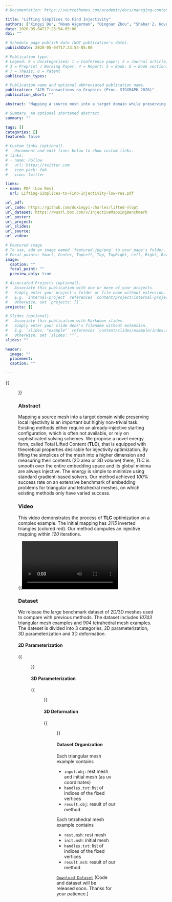 ```yaml
---
# Documentation: https://sourcethemes.com/academic/docs/managing-content/

title: "Lifting Simplices to Find Injectivity"
authors: ["Xingyi Du", "Noam Aigerman", "Qingnan Zhou", "Shahar Z. Kovalsky", "Yajie Yan", "Danny M. Kaufman", "Tao Ju"]
date: 2020-05-04T17:23:54-05:00
doi: ""

# Schedule page publish date (NOT publication's date).
publishDate: 2020-05-04T17:23:54-05:00

# Publication type.
# Legend: 0 = Uncategorized; 1 = Conference paper; 2 = Journal article;
# 3 = Preprint / Working Paper; 4 = Report; 5 = Book; 6 = Book section;
# 7 = Thesis; 8 = Patent
publication_types: 

# Publication name and optional abbreviated publication name.
publication: "ACM Transactions on Graphics (Proc. SIGGRAPH 2020)"
publication_short: ""

abstract: "Mapping a source mesh into a target domain while preserving local injectivity is an important but highly non-trivial task. Existing methods either require an already-injective starting configuration, which is often not available, or rely on sophisticated solving schemes. We propose a novel energy form, called Total Lifted Content (TLC), that is equipped with theoretical properties desirable for injectivity optimization. By lifting the simplices of the mesh into a higher dimension and measuring their contents (2D area or 3D volume) there, TLC is smooth over the entire embedding space and its global minima are always injective. The energy is simple to minimize using standard gradient-based solvers. Our method achieved 100% success rate on an extensive benchmark of embedding problems for triangular and tetrahedral meshes, on which existing methods only have varied success."

# Summary. An optional shortened abstract.
summary: ""

tags: []
categories: []
featured: false

# Custom links (optional).
#   Uncomment and edit lines below to show custom links.
# links:
# - name: Follow
#   url: https://twitter.com
#   icon_pack: fab
#   icon: twitter

links:
- name: PDF (Low Res)
  url: Lifting-Simplices-to-Find-Injectivity-low-res.pdf

url_pdf:
url_code: https://github.com/duxingyi-charles/lifted-nlopt
url_dataset: https://wustl.box.com/v/InjectiveMappingBenchmark
url_poster:
url_project:
url_slides:
url_source:
url_video:

# Featured image
# To use, add an image named `featured.jpg/png` to your page's folder.
# Focal points: Smart, Center, TopLeft, Top, TopRight, Left, Right, BottomLeft, Bottom, BottomRight.
image:
  caption: ""
  focal_point: ""
  preview_only: true

# Associated Projects (optional).
#   Associate this publication with one or more of your projects.
#   Simply enter your project's folder or file name without extension.
#   E.g. `internal-project` references `content/project/internal-project/index.md`.
#   Otherwise, set `projects: []`.
projects: []

# Slides (optional).
#   Associate this publication with Markdown slides.
#   Simply enter your slide deck's filename without extension.
#   E.g. `slides: "example"` references `content/slides/example/index.md`.
#   Otherwise, set `slides: ""`.
slides: ""

header:
  image: ""
  placement: 
  caption: ""

---
```


{{<figure alt="fig1" src="/img/TLC/fig1.png" title="Figure 1. Injectively mapping a complex surface mesh (Lucy, 48K vertices) to a non-convex boundary (letter “G”, with zoom-ins), on the left, and mapping a tetrahedral mesh (Armadillo, 6K vertices) to a highly deformed target surface, on the right, as a result of minimizing our novel energy. These two examples are part of our new benchmark data set.">}}

### **Abstract**

Mapping a source mesh into a target domain while preserving local injectivity is an important but highly non-trivial task. Existing methods either require an already-injective starting configuration, which is often not available, or rely on sophisticated solving schemes. We propose a novel energy form, called Total Lifted Content (**TLC**), that is equipped with theoretical properties desirable for injectivity optimization. By lifting the simplices of the mesh into a higher dimension and measuring their contents (2D area or 3D volume) there, TLC is smooth over the entire embedding space and its global minima are always injective. The energy is simple to minimize using standard gradient-based solvers. Our method achieved _100_% success rate on an extensive benchmark of embedding problems for triangular and tetrahedral meshes, on which existing methods only have varied success.

### **Video**

This video demonstrates the process of **TLC** optimization on a complex example. The initial mapping has _3115_ inverted triangles (colored red). Our method computes an injective mapping within _120_ iterations. 

{{<video src="lucy_G.mp4" controls="yes" >}}

### **Dataset**

We release the large benchmark dataset of 2D/3D meshes used to compare with previous methods. The dataset includes _10743_ triangular mesh examples and _904_ tetrahedral mesh examples. The dateset is divided into 3 categories, 2D parameterization, 3D parameterization and 3D deformation.

#### 2D Parameterization

{{<figure alt="2D Parameterization" src="/img/TLC/2D-Param.png" title="Figure 2. Four examples in the 2D parameterization category derived from [Liu et al. 2018], where methods FF and LBD failed to find injective embeddings. Inverted triangles are colored in red, and the numbers of inversion are marked in red.">}}

#### 3D Parameterization

{{<figure alt="3D Parameterization" src="/img/TLC/3D-Param.png" title="Figure 3. Three examples from the 3D parameterization category, each mapping a rest tetrahedral mesh into a sphere (top), smooth surface (middle), and a polycube (bottom). Each example is a failure case for one of the three methods, FF, LBD and SA. Inverted tetrahedra are colored in red, and the numbers of inversion are marked in red.">}}

#### 3D Deformation

{{<figure alt="3D Deformation" src="/img/TLC/3D-Deform.png" title="Figure 4. Three example in the 3D deformation category (a twisting armadillo) where FF, SA and LBD all failed to reach injectivity. The graph in the top-right shows the number of inverted tetrahedra for each of the 600+ frames of the deformation sequence (ellipses indicate the frames from which the three examples were taken).">}}

#### Dataset Organization

Each triangular mesh example contains
- `input.obj`: rest mesh and initial mesh (as uv coordinates)
- `handles.txt`: list of indices of the fixed vertices
- `result.obj`: result of our method

Each tetrahedral mesh example contains
- `rest.msh`: rest mesh
- `init.msh`: initial mesh
- `handles.txt`: list of indices of the fixed vertices
- `result.msh`: result of our method



[`Download Dataset`](https://wustl.box.com/v/InjectiveMappingBenchmark)
(Code and dataset will be released soon. Thanks for your patience.)



